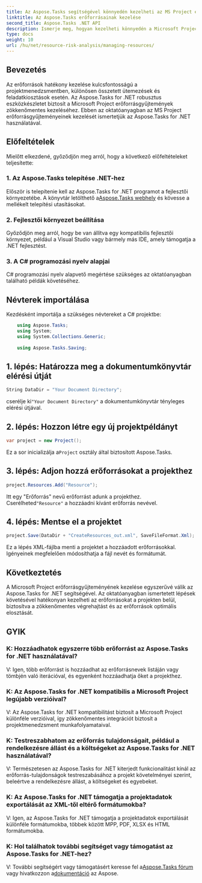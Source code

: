 ```yaml
---
title: Az Aspose.Tasks segítségével könnyedén kezelheti az MS Project erőforrásait
linktitle: Az Aspose.Tasks erőforrásainak kezelése
second_title: Aspose.Tasks .NET API
description: Ismerje meg, hogyan kezelheti könnyedén a Microsoft Project erőforrásgyűjteményeit az Aspose.Tasks for .NET segítségével. Növelje a termelékenységet és egyszerűsítse a projekt munkafolyamatait.
type: docs
weight: 10
url: /hu/net/resource-risk-analysis/managing-resources/
---
```

## Bevezetés
Az erőforrások hatékony kezelése kulcsfontosságú a projektmenedzsmentben, különösen összetett ütemezések és feladatkiosztások esetén. Az Aspose.Tasks for .NET robusztus eszközkészletet biztosít a Microsoft Project erőforrásgyűjtemények zökkenőmentes kezeléséhez. Ebben az oktatóanyagban az MS Project erőforrásgyűjteményeinek kezelését ismertetjük az Aspose.Tasks for .NET használatával.
## Előfeltételek
Mielőtt elkezdené, győződjön meg arról, hogy a következő előfeltételeket teljesítette:
### 1. Az Aspose.Tasks telepítése .NET-hez
 Először is telepítenie kell az Aspose.Tasks for .NET programot a fejlesztői környezetébe. A könyvtár letölthető a[Aspose.Tasks webhely](https://releases.aspose.com/tasks/net/) és kövesse a mellékelt telepítési utasításokat.
### 2. Fejlesztői környezet beállítása
Győződjön meg arról, hogy be van állítva egy kompatibilis fejlesztői környezet, például a Visual Studio vagy bármely más IDE, amely támogatja a .NET fejlesztést.
### 3. A C# programozási nyelv alapjai
C# programozási nyelv alapvető megértése szükséges az oktatóanyagban található példák követéséhez.

## Névterek importálása
Kezdésként importálja a szükséges névtereket a C# projektbe:
```csharp
    using Aspose.Tasks;
    using System;
    using System.Collections.Generic;
    
    using Aspose.Tasks.Saving;
```

## 1. lépés: Határozza meg a dokumentumkönyvtár elérési útját
```csharp
String DataDir = "Your Document Directory";
```
 cserélje ki`"Your Document Directory"` a dokumentumkönyvtár tényleges elérési útjával.
## 2. lépés: Hozzon létre egy új projektpéldányt
```csharp
var project = new Project();
```
 Ez a sor inicializálja a`Project` osztály által biztosított Aspose.Tasks.
## 3. lépés: Adjon hozzá erőforrásokat a projekthez
```csharp
project.Resources.Add("Resource");
```
 Itt egy "Erőforrás" nevű erőforrást adunk a projekthez. Cserélheted`"Resource"` a hozzáadni kívánt erőforrás nevével.
## 4. lépés: Mentse el a projektet
```csharp
project.Save(DataDir + "CreateResources_out.xml", SaveFileFormat.Xml);
```
Ez a lépés XML-fájlba menti a projektet a hozzáadott erőforrásokkal. Igényeinek megfelelően módosíthatja a fájl nevét és formátumát.

## Következtetés
A Microsoft Project erőforrásgyűjteményének kezelése egyszerűvé válik az Aspose.Tasks for .NET segítségével. Az oktatóanyagban ismertetett lépések követésével hatékonyan kezelheti az erőforrásokat a projekten belül, biztosítva a zökkenőmentes végrehajtást és az erőforrások optimális elosztását.
## GYIK
### K: Hozzáadhatok egyszerre több erőforrást az Aspose.Tasks for .NET használatával?
V: Igen, több erőforrást is hozzáadhat az erőforrásnevek listáján vagy tömbjén való iterációval, és egyenként hozzáadhatja őket a projekthez.
### K: Az Aspose.Tasks for .NET kompatibilis a Microsoft Project legújabb verzióival?
V: Az Aspose.Tasks for .NET kompatibilitást biztosít a Microsoft Project különféle verzióival, így zökkenőmentes integrációt biztosít a projektmenedzsment munkafolyamataival.
### K: Testreszabhatom az erőforrás tulajdonságait, például a rendelkezésre állást és a költségeket az Aspose.Tasks for .NET használatával?
V: Természetesen az Aspose.Tasks for .NET kiterjedt funkcionalitást kínál az erőforrás-tulajdonságok testreszabásához a projekt követelményei szerint, beleértve a rendelkezésre állást, a költségeket és egyebeket.
### K: Az Aspose.Tasks for .NET támogatja a projektadatok exportálását az XML-től eltérő formátumokba?
V: Igen, az Aspose.Tasks for .NET támogatja a projektadatok exportálását különféle formátumokba, többek között MPP, PDF, XLSX és HTML formátumokba.
### K: Hol találhatok további segítséget vagy támogatást az Aspose.Tasks for .NET-hez?
V: További segítségért vagy támogatásért keresse fel a[Aspose.Tasks fórum](https://forum.aspose.com/c/tasks/15) vagy hivatkozzon a[dokumentáció](https://reference.aspose.com/tasks/net/) az Aspose.